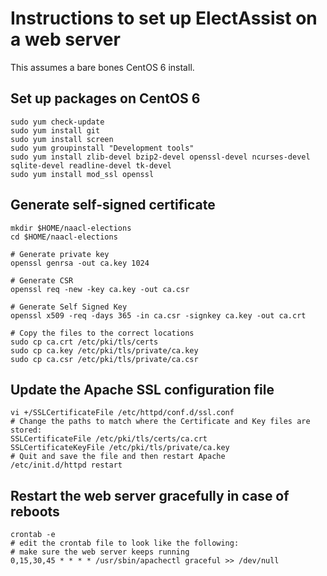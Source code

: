 # Instructions to set up ElectAssist on a web server

This assumes a bare bones CentOS 6 install.

## Set up packages on CentOS 6

    sudo yum check-update
    sudo yum install git
    sudo yum install screen
    sudo yum groupinstall "Development tools"
    sudo yum install zlib-devel bzip2-devel openssl-devel ncurses-devel sqlite-devel readline-devel tk-devel
    sudo yum install mod_ssl openssl

## Generate self-signed certificate

    mkdir $HOME/naacl-elections
    cd $HOME/naacl-elections

    # Generate private key 
    openssl genrsa -out ca.key 1024 

    # Generate CSR 
    openssl req -new -key ca.key -out ca.csr

    # Generate Self Signed Key
    openssl x509 -req -days 365 -in ca.csr -signkey ca.key -out ca.crt

    # Copy the files to the correct locations
    sudo cp ca.crt /etc/pki/tls/certs
    sudo cp ca.key /etc/pki/tls/private/ca.key
    sudo cp ca.csr /etc/pki/tls/private/ca.csr

## Update the Apache SSL configuration file

    vi +/SSLCertificateFile /etc/httpd/conf.d/ssl.conf
    # Change the paths to match where the Certificate and Key files are stored:
    SSLCertificateFile /etc/pki/tls/certs/ca.crt
    SSLCertificateKeyFile /etc/pki/tls/private/ca.key
    # Quit and save the file and then restart Apache
    /etc/init.d/httpd restart

## Restart the web server gracefully in case of reboots

    crontab -e
    # edit the crontab file to look like the following:
    # make sure the web server keeps running
    0,15,30,45 * * * * /usr/sbin/apachectl graceful >> /dev/null

